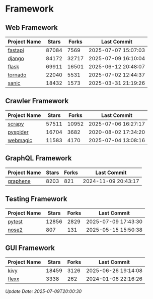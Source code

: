 # Framework

## Web Framework
| Project Name | Stars | Forks | Last Commit |
| ------------ | ----- | ----- | ----------- |
| [fastapi](https://github.com/fastapi/fastapi) | 87084 | 7569 | 2025-07-07 15:07:03 |
| [django](https://github.com/django/django) | 84172 | 32717 | 2025-07-09 16:10:04 |
| [flask](https://github.com/pallets/flask) | 69911 | 16501 | 2025-06-12 20:48:07 |
| [tornado](https://github.com/tornadoweb/tornado) | 22040 | 5531 | 2025-07-02 12:44:37 |
| [sanic](https://github.com/sanic-org/sanic) | 18432 | 1573 | 2025-03-31 21:19:26 |

## Crawler Framework
| Project Name | Stars | Forks | Last Commit |
| ------------ | ----- | ----- | ----------- |
| [scrapy](https://github.com/scrapy/scrapy) | 57511 | 10952 | 2025-07-06 16:27:17 |
| [pyspider](https://github.com/binux/pyspider) | 16704 | 3682 | 2020-08-02 17:34:20 |
| [webmagic](https://github.com/code4craft/webmagic) | 11583 | 4170 | 2025-07-04 13:08:16 |

## GraphQL Framework
| Project Name | Stars | Forks | Last Commit |
| ------------ | ----- | ----- | ----------- |
| [graphene](https://github.com/graphql-python/graphene) | 8203 | 821 | 2024-11-09 20:43:17 |

## Testing Framework
| Project Name | Stars | Forks | Last Commit |
| ------------ | ----- | ----- | ----------- |
| [pytest](https://github.com/pytest-dev/pytest) | 12856 | 2829 | 2025-07-09 17:43:30 |
| [nose2](https://github.com/nose-devs/nose2) | 807 | 131 | 2025-05-15 15:50:38 |

## GUI Framework
| Project Name | Stars | Forks | Last Commit |
| ------------ | ----- | ----- | ----------- |
| [kivy](https://github.com/kivy/kivy) | 18459 | 3126 | 2025-06-26 19:14:08 |
| [flexx](https://github.com/flexxui/flexx) | 3338 | 262 | 2024-01-06 22:16:26 |

*Update Date: 2025-07-09T20:00:30*